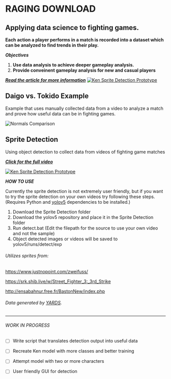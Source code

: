 # RAGING DOWNLOAD
## Applying data science to fighting games.
**Each action a player performs in a match is recorded into a dataset which can be analyzed to find trends in their play.**

_**Objectives**_
1. **Use data analysis to achieve deeper gameplay analysis.**
2. **Provide conveinent gameplay analysis for new and casual players**

[_**Read the article for more information**_](https://medium.com/@TyEdwardz/raging-download-a3ff6fcc42cb)
[![Ken Sprite Detection Prototype](https://user-images.githubusercontent.com/69095276/114774111-d5c5ad80-9d3d-11eb-97ee-01d5c9442c17.png)](https://medium.com/@TyEdwardz/raging-download-a3ff6fcc42cb "CLICK FOR FULL ARTICLE")


## Daigo vs. Tokido Example
Example that uses manually collected data from a video to analyze a match and prove how useful data can be in fighting games.

![Normals Comparison](https://user-images.githubusercontent.com/69095276/114776325-58e80300-9d40-11eb-9f6c-7d477ebcc63b.png)

## Sprite Detection
Using object detection to collect data from videos of fighting game matches

[_**Click for the full video**_](https://www.youtube.com/watch?v=3gc-V6mTFsc)

[![Ken Sprite Detection Prototype](https://user-images.githubusercontent.com/69095276/113636913-6bc44e80-9641-11eb-9587-1fbfd2701428.gif)](https://www.youtube.com/watch?v=3gc-V6mTFsc "CLICK FOR FULL VIDEO")

_**HOW TO USE**_

Currently the sprite detection is not extremely user friendly, but if you want to try the sprite detection on your own videos try following these steps. (Requires Python and [yolov5](https://github.com/ultralytics/yolov5) dependencies to be installed.)

1. Download the Sprite Detection folder
2. Download the yolov5 repository and place it in the Sprite Detection folder
3. Run detect.bat (Edit the filepath for the source to use your own video and not the sample)
4. Object detected images or videos will be saved to yolov5/runs/detect/exp

###### Utilizes sprites from:
https://www.justnopoint.com/zweifuss/

https://srk.shib.live/w/Street_Fighter_3:_3rd_Strike

http://ensabahnur.free.fr/BastonNew/index.php
###### Data generated by [YARDS](https://github.com/faimSD/yards).
-----------------------------------------------------------------------

###### WORK IN PROGRESS
- [ ] Write script that translates detection output into useful data
- [ ] Recreate Ken model with more classes and better training
- [ ] Attempt model with two or more characters
- [ ] User friendly GUI for detection


